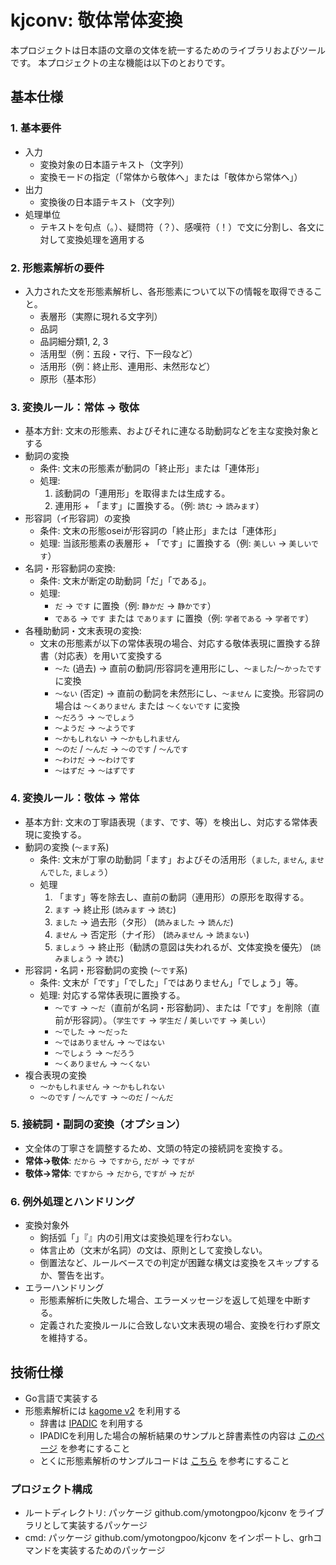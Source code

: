 # kjconv: 敬体常体変換

本プロジェクトは日本語の文章の文体を統一するためのライブラリおよびツールです。
本プロジェクトの主な機能は以下のとおりです。

## 基本仕様

### 1. 基本要件

* 入力
  * 変換対象の日本語テキスト（文字列）
  * 変換モードの指定（「常体から敬体へ」または「敬体から常体へ」）
* 出力
  * 変換後の日本語テキスト（文字列）
* 処理単位
  * テキストを句点（。）、疑問符（？）、感嘆符（！）で文に分割し、各文に対して変換処理を適用する

### 2. 形態素解析の要件

* 入力された文を形態素解析し、各形態素について以下の情報を取得できること。
  * 表層形（実際に現れる文字列）
  * 品詞
  * 品詞細分類1, 2, 3
  * 活用型（例：五段・マ行、下一段など）
  * 活用形（例：終止形、連用形、未然形など）
  * 原形（基本形）

### 3. 変換ルール：常体 → 敬体

* 基本方針: 文末の形態素、およびそれに連なる助動詞などを主な変換対象とする
* 動詞の変換
  * 条件: 文末の形態素が動詞の「終止形」または「連体形」
  * 処理:
    1. 該動詞の「連用形」を取得または生成する。
    2. 連用形 + 「ます」に置換する。（例: `読む` → `読みます`）
* 形容詞（イ形容詞）の変換
  * 条件: 文末の形態oseiが形容詞の「終止形」または「連体形」
  * 処理: 当該形態素の表層形 + 「です」に置換する（例: `美しい` → `美しいです`）
* 名詞・形容動詞の変換:
  * 条件: 文末が断定の助動詞「だ」「である」。
  * 処理:
    * `だ` → `です` に置換（例: `静かだ` → `静かです`）
    * `である` → `です` または `であります` に置換（例: `学者である` → `学者です`）
* 各種助動詞・文末表現の変換:
  * 文末の形態素が以下の常体表現の場合、対応する敬体表現に置換する辞書（対応表）を用いて変換する
    * `～た` (過去) → 直前の動詞/形容詞を連用形にし、`～ました`/`～かったです` に変換
    * `～ない` (否定) → 直前の動詞を未然形にし、`～ません` に変換。形容詞の場合は `～くありません` または `～くないです` に変換
    * `～だろう` → `～でしょう`
    * `～ようだ` → `～ようです`
    * `～かもしれない` → `～かもしれません`
    * `～のだ` / `～んだ` → `～のです` / `～んです`
    * `～わけだ` → `～わけです`
    * `～はずだ` → `～はずです`

### 4. 変換ルール：敬体 → 常体

* 基本方針: 文末の丁寧語表現（ます、です、等）を検出し、対応する常体表現に変換する。
* 動詞の変換 (`～ます`系)
  * 条件: 文末が丁寧の助動詞「ます」およびその活用形（`ました`, `ません`, `ませんでした`, `ましょう`）
  * 処理
    1. 「ます」等を除去し、直前の動詞（連用形）の原形を取得する。
    2. `ます` → 終止形 (`読みます` → `読む`)
    3. `ました` → 過去形（タ形） (`読みました` → `読んだ`)
    4. `ません` → 否定形（ナイ形） (`読みません` → `読まない`)
    5. `ましょう` → 終止形（勧誘の意図は失われるが、文体変換を優先） (`読みましょう` → `読む`)
* 形容詞・名詞・形容動詞の変換 (`～です`系)
  * 条件: 文末が「です」「でした」「ではありません」「でしょう」等。
  * 処理: 対応する常体表現に置換する。
    * `～です` → `～だ`（直前が名詞・形容動詞）、または「です」を削除（直前が形容詞）。（`学生です` → `学生だ` / `美しいです` → `美しい`）
    * `～でした` → `～だった`
    * `～ではありません` → `～ではない`
    * `～でしょう` → `～だろう`
    * `～くありません` → `～くない`
* 複合表現の変換
  * `～かもしれません` → `～かもしれない`
  * `～のです` / `～んです` → `～のだ` / `～んだ`

### 5. 接続詞・副詞の変換（オプション）

* 文全体の丁寧さを調整するため、文頭の特定の接続詞を変換する。
* **常体→敬体**: `だから` → `ですから`, `だが` → `ですが`
* **敬体→常体**: `ですから` → `だから`, `ですが` → `だが`

### 6. 例外処理とハンドリング

* 変換対象外
  * 鉤括弧「」『』内の引用文は変換処理を行わない。
  * 体言止め（文末が名詞）の文は、原則として変換しない。
  * 倒置法など、ルールベースでの判定が困難な構文は変換をスキップするか、警告を出す。
* エラーハンドリング
  * 形態素解析に失敗した場合、エラーメッセージを返して処理を中断する。
  * 定義された変換ルールに合致しない文末表現の場合、変換を行わず原文を維持する。

## 技術仕様

* Go言語で実装する
* 形態素解析には [kagome v2](https://pkg.go.dev/github.com/ikawaha/kagome/v2) を利用する
  * 辞書は [IPADIC](https://pkg.go.dev/github.com/ikawaha/kagome-dict/ipa) を利用する
  * IPADICを利用した場合の解析結果のサンプルと辞書素性の内容は [このページ](https://zenn.dev/ikawaha/books/kagome-v2-japanese-tokenizer/viewer/dictionary) を参考にすること
  * とくに形態素解析のサンプルコードは [こちら](https://github.com/ikawaha/kagome/blob/v2/_examples/tokenize/main.go) を参考にすること

### プロジェクト構成

* ルートディレクトリ: パッケージ github.com/ymotongpoo/kjconv をライブラリとして実装するパッケージ
* cmd: パッケージ github.com/ymotongpoo/kjconv をインポートし、grhコマンドを実装するためのパッケージ
